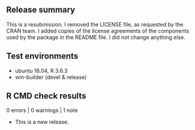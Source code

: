 ## Release summary

This is a resubmission. I removed the LICENSE file, as requested by the CRAN 
team. I added copies of the license agreements of the components used by the 
package in the README file. I did not change anything else.

## Test environments

* ubuntu 18.04, R 3.6.3
* win-builder (devel & release)

## R CMD check results

0 errors | 0 warnings | 1 note

* This is a new release.
